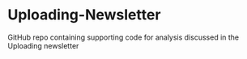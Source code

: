 # Uploading-Newsletter
GitHub repo containing supporting code for analysis discussed in the Uploading newsletter 
